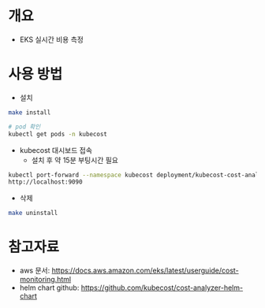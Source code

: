 # 개요
* EKS 실시간 비용 측정

# 사용 방법
* 설치

```bash
make install

# pod 확인
kubectl get pods -n kubecost
```

* kubecost 대시보드 접속
  * 설치 후 약 15분 부팅시간 필요
```bash
kubectl port-forward --namespace kubecost deployment/kubecost-cost-analyzer 9090
http://localhost:9090
```

* 삭제

```bash
make uninstall
```

# 참고자료
* aws 문서: https://docs.aws.amazon.com/eks/latest/userguide/cost-monitoring.html
* helm chart github: https://github.com/kubecost/cost-analyzer-helm-chart
